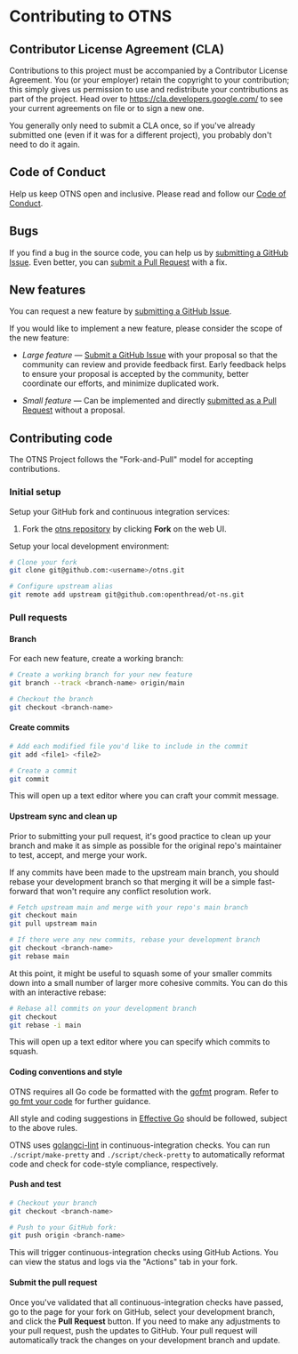 # Contributing to OTNS

## Contributor License Agreement (CLA)

Contributions to this project must be accompanied by a Contributor License Agreement. You (or your employer) retain the copyright to your contribution; this simply gives us permission to use and redistribute your contributions as part of the project. Head over to <https://cla.developers.google.com/> to see your current agreements on file or to sign a new one.

You generally only need to submit a CLA once, so if you've already submitted one (even if it was for a different project), you probably don't need to do it again.

## Code of Conduct

Help us keep OTNS open and inclusive.  Please read and follow our [Code of Conduct](CODE_OF_CONDUCT.md).

## Bugs

If you find a bug in the source code, you can help us by [submitting a GitHub Issue](https://github.com/openthread/ot-ns/issues/new).
Even better, you can [submit a Pull Request](#pull-requests) with a fix.

## New features

You can request a new feature by [submitting a GitHub Issue](https://github.com/openthread/ot-ns/issues/new).

If you would like to implement a new feature, please consider the scope of the new feature:

* *Large feature* — [Submit a GitHub Issue](https://github.com/openthread/ot-ns/issues/new) with your proposal so that the community can review and provide feedback first. Early feedback helps to ensure your proposal is accepted by the community, better coordinate our efforts, and minimize duplicated work.

* *Small feature* — Can be implemented and directly [submitted as a Pull Request](#pull-requests) without a proposal.

## Contributing code

The OTNS Project follows the "Fork-and-Pull" model for accepting contributions.

### Initial setup

Setup your GitHub fork and continuous integration services:

1. Fork the [otns repository](https://github.com/openthread/ot-ns) by clicking **Fork** on the web UI.

Setup your local development environment:

```bash
# Clone your fork
git clone git@github.com:<username>/otns.git

# Configure upstream alias
git remote add upstream git@github.com:openthread/ot-ns.git
```

### Pull requests

#### Branch

For each new feature, create a working branch:

```bash
# Create a working branch for your new feature
git branch --track <branch-name> origin/main

# Checkout the branch
git checkout <branch-name>
```

#### Create commits

```bash
# Add each modified file you'd like to include in the commit
git add <file1> <file2>

# Create a commit
git commit
```

This will open up a text editor where you can craft your commit message.

#### Upstream sync and clean up

Prior to submitting your pull request, it's good practice to clean up your branch and make it as simple as possible for the original repo's maintainer to test, accept, and merge your work.

If any commits have been made to the upstream main branch, you should rebase your development branch so that merging it will be a simple fast-forward that won't require any conflict resolution work.

```bash
# Fetch upstream main and merge with your repo's main branch
git checkout main
git pull upstream main

# If there were any new commits, rebase your development branch
git checkout <branch-name>
git rebase main
```

At this point, it might be useful to squash some of your smaller commits down into a small number of larger more cohesive commits. You can do this with an interactive rebase:

```bash
# Rebase all commits on your development branch
git checkout
git rebase -i main
```

This will open up a text editor where you can specify which commits to squash.

#### Coding conventions and style

OTNS requires all Go code be formatted with the [gofmt](https://golang.org/cmd/gofmt/) program. 
Refer to [go fmt your code](https://blog.golang.org/go-fmt-your-code) for further guidance. 

All style and coding suggestions in [Effective Go](https://golang.org/doc/effective_go.html) should be followed, subject to the above rules.

OTNS uses [golangci-lint](https://golangci.com/) in continuous-integration checks. 
You can run `./script/make-pretty` and `./script/check-pretty` to automatically reformat code and check for code-style compliance, respectively.

#### Push and test

```bash
# Checkout your branch
git checkout <branch-name>

# Push to your GitHub fork:
git push origin <branch-name>
```

This will trigger continuous-integration checks using GitHub Actions. You can view the status and logs via the "Actions" tab in your fork.

#### Submit the pull request

Once you've validated that all continuous-integration checks have passed, go to the page for your fork on GitHub, select your development branch, and click the **Pull Request** button. If you need to make any adjustments to your pull request, push the updates to GitHub. Your pull request will automatically track the changes on your development branch and update.